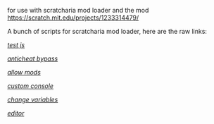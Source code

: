 for use with scratcharia mod loader and the mod https://scratch.mit.edu/projects/1233314479/

A bunch of scripts for scratcharia mod loader, here are the raw links:

[*test js*
](https://raw.githack.com/terraxcata/scratcharia-javascript/refs/heads/main/scripts/test.js)

[*anticheat bypass*
](https://raw.githack.com/terraxcata/scratcharia-javascript/refs/heads/main/scripts/anticheat%20bypass.js)

[*allow mods*
](https://raw.githack.com/terraxcata/scratcharia-javascript/refs/heads/main/scripts/allow%20mods.js)

[*custom console*
](https://raw.githack.com/terraxcata/scratcharia-javascript/refs/heads/main/scripts/console.js)

[*change variables*
](https://raw.githack.com/terraxcata/scratcharia-javascript/refs/heads/main/scripts/change-variables.js)

[*editor*
](https://raw.githubusercontent.com/terraxcata/scratcharia-javascript/refs/heads/main/scripts/editor.js)
